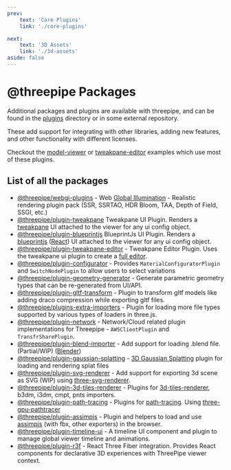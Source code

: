 ```yaml
---
prev:
    text: 'Core Plugins'
    link: './core-plugins'

next:
    text: '3D Assets'
    link: './3d-assets'
aside: false
---
```


# @threepipe Packages

Additional packages and plugins are available with threepipe, and can be found in the [plugins](https://github.com/repalash/threepipe/tree/master/plugins) directory or in some external repository.

These add support for integrating with other libraries, adding new features, and other functionality with different licenses.

Checkout the [model-viewer](https://threepipe.org/examples/#model-viewer) or [tweakpane-editor](https://threepipe.org/examples/#tweakpane-editor) examples which use most of these plugins.

## List of all the packages

- [@threepipe/webgi-plugins](https://webgi.dev) - Web [Global Illumination](https://en.wikipedia.org/wiki/Global_illumination) - Realistic rendering plugin pack (SSR, SSRTAO, HDR Bloom, TAA, Depth of Field, SSGI, etc.)
- [@threepipe/plugin-tweakpane](../package/plugin-tweakpane) Tweakpane UI Plugin. Renders a [tweakpane](https://tweakpane.github.io/docs/) UI attached to the viewer for any ui config object.
- [@threepipe/plugin-blueprintjs](../package/plugin-blueprintjs) BlueprintJs UI Plugin. Renders a [blueprintjs](https://blueprintjs.com/) ([React](https://react.dev/)) UI attached to the viewer for any ui config object.
- [@threepipe/plugin-tweakpane-editor](../package/plugin-tweakpane-editor) - Tweakpane Editor Plugin. Uses the tweakpane ui plugin to create a [full editor](https://threepipe.org/examples/tweakpane-editor). 
- [@threepipe/plugin-configurator](../package/plugin-configurator) - Provides `MaterialConfiguratorPlugin` and `SwitchNodePlugin` to allow users to select variations
- [@threepipe/plugin-geometry-generator](../package/plugin-geometry-generator) - Generate parametric geometry types that can be re-generated from UI/API.
- [@threepipe/plugin-gltf-transform](../package/plugin-gltf-transform) - Plugin to transform gltf models like adding draco compression while exporting gltf files.
- [@threepipe/plugins-extra-importers](../package/plugins-extra-importers) - Plugin for loading more file types supported by various types of loaders in three.js.
- [@threepipe/plugin-network](../package/plugin-network) - Network/Cloud related plugin implementations for Threepipe - `AWSClientPlugin` and `TransfrSharePlugin`.
- [@threepipe/plugin-blend-importer](../package/plugin-blend-importer) - Add support for loading .blend file. (Partial/WIP) ([Blender](https://www.blender.org/))
- [@threepipe/plugin-gaussian-splatting](../package/plugin-gaussian-splatting) - [3D Gaussian Splatting](https://repo-sam.inria.fr/fungraph/3d-gaussian-splatting/) plugin for loading and rendering splat files
- [@threepipe/plugin-svg-renderer](../package/plugin-svg-renderer) - Add support for exporting 3d scene as SVG (WIP) using [three-svg-renderer](https://www.npmjs.com/package/three-svg-renderer).
- [@threepipe/plugin-3d-tiles-renderer](../package/plugin-3d-tiles-renderer) - Plugins for [3d-tiles-renderer](https://github.com/NASA-AMMOS/3DTilesRendererJS), b3dm, i3dm, cmpt, pnts importers.
- [@threepipe/plugin-path-tracing](../package/plugin-path-tracing) - Plugins for [path-tracing](https://en.wikipedia.org/wiki/Path_tracing). Using [three-gpu-pathtracer](https://github.com/gkjohnson/three-gpu-pathtracer)
- [@threepipe/plugin-assimpjs](../package/plugin-assimpjs) - Plugin and helpers to load and use [assimpjs](https://github.com/kovacsv/assimpjs) (with fbx, other exporters) in the browser.
- [@threepipe/plugin-timeline-ui](../package/plugin-timeline-ui) - A timeline UI component and plugin to manage global viewer timeline and animations.
- [@threepipe/plugin-r3f](../package/plugin-r3f) - React Three Fiber integration. Provides React components for declarative 3D experiences with ThreePipe viewer context.
